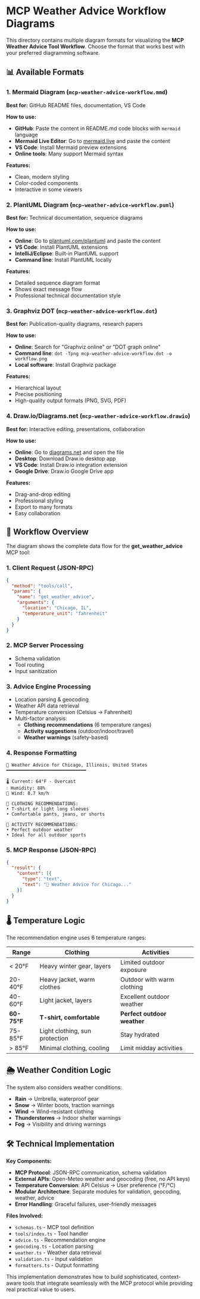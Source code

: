 # MCP Weather Advice Workflow Diagrams

This directory contains multiple diagram formats for visualizing the **MCP Weather Advice Tool Workflow**. Choose the format that works best with your preferred diagramming software.

## 📊 Available Formats

### 1. **Mermaid Diagram** (`mcp-weather-advice-workflow.mmd`)
**Best for:** GitHub README files, documentation, VS Code

**How to use:**
- **GitHub**: Paste the content in README.md code blocks with `mermaid` language
- **Mermaid Live Editor**: Go to [mermaid.live](https://mermaid.live) and paste the content
- **VS Code**: Install Mermaid preview extensions
- **Online tools**: Many support Mermaid syntax

**Features:**
- Clean, modern styling
- Color-coded components
- Interactive in some viewers

### 2. **PlantUML Diagram** (`mcp-weather-advice-workflow.puml`)
**Best for:** Technical documentation, sequence diagrams

**How to use:**
- **Online**: Go to [plantuml.com/plantuml](http://www.plantuml.com/plantuml/uml/) and paste the content
- **VS Code**: Install PlantUML extensions
- **IntelliJ/Eclipse**: Built-in PlantUML support
- **Command line**: Install PlantUML locally

**Features:**
- Detailed sequence diagram format
- Shows exact message flow
- Professional technical documentation style

### 3. **Graphviz DOT** (`mcp-weather-advice-workflow.dot`)
**Best for:** Publication-quality diagrams, research papers

**How to use:**
- **Online**: Search for "Graphviz online" or "DOT graph online"
- **Command line**: `dot -Tpng mcp-weather-advice-workflow.dot -o workflow.png`
- **Local software**: Install Graphviz package

**Features:**
- Hierarchical layout
- Precise positioning
- High-quality output formats (PNG, SVG, PDF)

### 4. **Draw.io/Diagrams.net** (`mcp-weather-advice-workflow.drawio`)
**Best for:** Interactive editing, presentations, collaboration

**How to use:**
- **Online**: Go to [diagrams.net](https://app.diagrams.net) and open the file
- **Desktop**: Download Draw.io desktop app
- **VS Code**: Install Draw.io integration extension
- **Google Drive**: Draw.io Google Drive app

**Features:**
- Drag-and-drop editing
- Professional styling
- Export to many formats
- Easy collaboration

## 🔄 Workflow Overview

The diagram shows the complete data flow for the **get_weather_advice** MCP tool:

### 1. **Client Request** (JSON-RPC)
```json
{
  "method": "tools/call",
  "params": {
    "name": "get_weather_advice", 
    "arguments": {
      "location": "Chicago, IL",
      "temperature_unit": "fahrenheit"
    }
  }
}
```

### 2. **MCP Server Processing**
- Schema validation
- Tool routing
- Input sanitization

### 3. **Advice Engine Processing**
- Location parsing & geocoding
- Weather API data retrieval
- Temperature conversion (Celsius → Fahrenheit)
- Multi-factor analysis:
  - **Clothing recommendations** (6 temperature ranges)
  - **Activity suggestions** (outdoor/indoor/travel)
  - **Weather warnings** (safety-based)

### 4. **Response Formatting**
```
🎯 Weather Advice for Chicago, Illinois, United States
━━━━━━━━━━━━━━━━━━━━━━━━━━━━━━

🌡️ Current: 64°F - Overcast
💧 Humidity: 88%
💨 Wind: 8.7 km/h

👔 CLOTHING RECOMMENDATIONS:
• T-shirt or light long sleeves
• Comfortable pants, jeans, or shorts

🏃 ACTIVITY RECOMMENDATIONS:
• Perfect outdoor weather
• Ideal for all outdoor sports
```

### 5. **MCP Response** (JSON-RPC)
```json
{
  "result": {
    "content": [{
      "type": "text",
      "text": "🎯 Weather Advice for Chicago..."
    }]
  }
}
```

## 🌡️ Temperature Logic

The recommendation engine uses 6 temperature ranges:

| Range | Clothing | Activities |
|-------|----------|------------|
| < 20°F | Heavy winter gear, layers | Limited outdoor exposure |
| 20-40°F | Heavy jacket, warm clothes | Outdoor with warm clothing |
| 40-60°F | Light jacket, layers | Excellent outdoor weather |
| **60-75°F** | **T-shirt, comfortable** | **Perfect outdoor weather** |
| 75-85°F | Light clothing, sun protection | Stay hydrated |
| > 85°F | Minimal clothing, cooling | Limit midday activities |

## 🌦️ Weather Condition Logic

The system also considers weather conditions:

- **Rain** → Umbrella, waterproof gear
- **Snow** → Winter boots, traction warnings  
- **Wind** → Wind-resistant clothing
- **Thunderstorms** → Indoor shelter warnings
- **Fog** → Visibility and driving warnings

## 🛠️ Technical Implementation

**Key Components:**
- **MCP Protocol**: JSON-RPC communication, schema validation
- **External APIs**: Open-Meteo weather and geocoding (free, no API keys)
- **Temperature Conversion**: API Celsius → User preference (°F/°C)
- **Modular Architecture**: Separate modules for validation, geocoding, weather, advice
- **Error Handling**: Graceful failures, user-friendly messages

**Files Involved:**
- `schemas.ts` - MCP tool definition
- `tools/index.ts` - Tool handler
- `advice.ts` - Recommendation engine
- `geocoding.ts` - Location parsing
- `weather.ts` - Weather data retrieval
- `validation.ts` - Input validation
- `formatters.ts` - Output formatting

This implementation demonstrates how to build sophisticated, context-aware tools that integrate seamlessly with the MCP protocol while providing real practical value to users.
